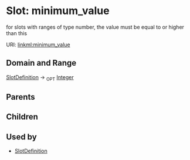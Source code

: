 
# Slot: minimum_value


for slots with ranges of type number, the value must be equal to or higher than this

URI: [linkml:minimum_value](https://w3id.org/linkml/minimum_value)


## Domain and Range

[SlotDefinition](SlotDefinition.md) ->  <sub>OPT</sub> [Integer](types/Integer.md)

## Parents


## Children


## Used by

 * [SlotDefinition](SlotDefinition.md)
